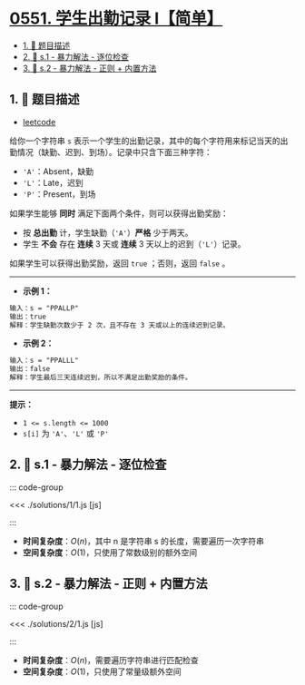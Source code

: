# [0551. 学生出勤记录 I【简单】](https://github.com/tnotesjs/TNotes.leetcode/tree/main/notes/0551.%20%E5%AD%A6%E7%94%9F%E5%87%BA%E5%8B%A4%E8%AE%B0%E5%BD%95%20I%E3%80%90%E7%AE%80%E5%8D%95%E3%80%91)

<!-- region:toc -->

- [1. 📝 题目描述](#1--题目描述)
- [2. 🎯 s.1 - 暴力解法 - 逐位检查](#2--s1---暴力解法---逐位检查)
- [3. 🎯 s.2 - 暴力解法 - 正则 + 内置方法](#3--s2---暴力解法---正则--内置方法)

<!-- endregion:toc -->

## 1. 📝 题目描述

- [leetcode](https://leetcode.cn/problems/student-attendance-record-i/)

给你一个字符串 `s` 表示一个学生的出勤记录，其中的每个字符用来标记当天的出勤情况（缺勤、迟到、到场）。记录中只含下面三种字符：

- `'A'`：Absent，缺勤
- `'L'`：Late，迟到
- `'P'`：Present，到场

如果学生能够 **同时** 满足下面两个条件，则可以获得出勤奖励：

- 按 **总出勤** 计，学生缺勤（`'A'`）**严格** 少于两天。
- 学生 **不会** 存在 **连续** 3 天或 **连续** 3 天以上的迟到（`'L'`）记录。

如果学生可以获得出勤奖励，返回 `true` ；否则，返回 `false` 。

---

- **示例 1：**

```txt
输入：s = "PPALLP"
输出：true
解释：学生缺勤次数少于 2 次，且不存在 3 天或以上的连续迟到记录。
```

- **示例 2：**

```txt
输入：s = "PPALLL"
输出：false
解释：学生最后三天连续迟到，所以不满足出勤奖励的条件。
```

---

**提示：**

- `1 <= s.length <= 1000`
- `s[i]` 为 `'A'`、`'L'` 或 `'P'`

## 2. 🎯 s.1 - 暴力解法 - 逐位检查

::: code-group

<<< ./solutions/1/1.js [js]

:::

- **时间复杂度**：$O(n)$，其中 n 是字符串 s 的长度，需要遍历一次字符串
- **空间复杂度**：$O(1)$，只使用了常数级别的额外空间

## 3. 🎯 s.2 - 暴力解法 - 正则 + 内置方法

::: code-group

<<< ./solutions/2/1.js [js]

:::

- **时间复杂度**：$O(n)$，需要遍历字符串进行匹配检查
- **空间复杂度**：$O(1)$，只使用了常量级额外空间
